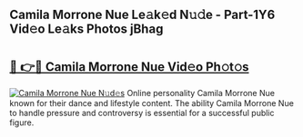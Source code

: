 ## Camila Morrone Nue Le𝚊k𝚎d N𝚞𝚍e - Part-1Y6 Vid𝚎o Le𝚊ks Photos jBhag

# <h2><a href="http://fb1fh4.evod.top/?m=Camila+Morrone+Nue">🔗 👉🔴 Camila Morrone Nue Vid𝚎o Ph𝚘t𝚘s</a></h2>

[![Camila Morrone Nue N𝚞d𝚎s](https://i.imgur.com/8V9OHl7.gif)](http://fb1fh4.evod.top/?m=Camila+Morrone+Nue)
Online personality Camila Morrone Nue known for their dance and lifestyle content. The ability Camila Morrone Nue to handle pressure and controversy is essential for a successful public figure. 
